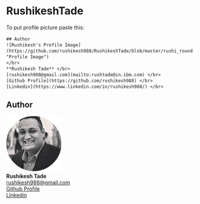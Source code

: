 RushikeshTade
=============
To put profile picture paste this:

```
## Author 
![Rushikesh's Profile Image](https://github.com/rushikesh988/RushikeshTade/blob/master/rushi_round.jpg "Profile Image") 
</br>
**Rushikesh Tade** </br>
[rushikesh988@gmail.com](mailto:rushtade@in.ibm.com) </br>
[Github Profile](https://github.com/rushikesh988) </br>
[Linkedin](https://www.linkedin.com/in/rushikesh988/) </br>
```


## Author 
![Rushikesh's Profile Image](https://github.com/rushikesh988/RushikeshTade/blob/master/rushi_round.jpg "Profile Image") 
</br>
**Rushikesh Tade** </br>
[rushikesh988@gmail.com](mailto:rushikesh988@gmail.com) </br>
[Github Profile](https://github.com/rushikesh988) </br>
[Linkedin](https://www.linkedin.com/in/rushikesh988/) </br>

